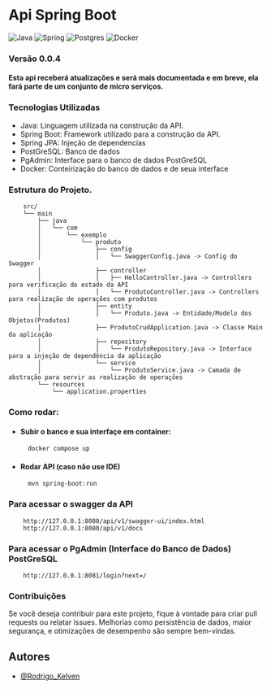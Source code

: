 
# Api Spring Boot

![Java](https://img.shields.io/badge/java-%23ED8B00.svg?style=for-the-badge&logo=openjdk&logoColor=white) 
![Spring](https://img.shields.io/badge/spring-%236DB33F.svg?style=for-the-badge&logo=spring&logoColor=white)
![Postgres](https://img.shields.io/badge/postgres-%23316192.svg?style=for-the-badge&logo=postgresql&logoColor=white)
![Docker](https://img.shields.io/badge/docker-%230db7ed.svg?style=for-the-badge&logo=docker&logoColor=white)



### Versão 0.0.4
#### Esta api receberá atualizações e será mais documentada e em breve, ela fará parte de um conjunto de micro serviços.


### Tecnologias Utilizadas

- Java: Linguagem utilizada na construção da API.
- Spring Boot: Framework utilizado para a construção da API.
- Spring JPA: Injeção de dependencias
- PostGreSQL: Banco de dados
- PgAdmin: Interface para o banco de dados PostGreSQL
- Docker: Conteirização do banco de dados e de seua interface

### Estrutura do Projeto.
        src/
        └── main
            ├── java
            │   └── com
            │       └── exemplo
            │           └── produto
            │               ├── config
            │               │   └── SwaggerConfig.java -> Config do Swagger
            │               ├── controller
            │               │   ├── HelloController.java -> Controllers para verificação do estado da API
            │               │   └── ProdutoController.java -> Controllers para realização de operações com produtos
            │               ├── entity
            │               │   └── Produto.java -> Entidade/Modelo dos Objetos(Produtos)
            │               ├── ProdutoCrudApplication.java -> Classe Main da aplicação
            │               ├── repository
            │               │   └── ProdutoRepository.java -> Interface para a injeção de dependência da aplicação
            │               └── service
            │                   └── ProdutoService.java -> Camada de abstração para servir as realização de operações
            └── resources
                └── application.properties
                
        
### Como rodar:
- #### Subir o banco e sua interfaçe em container:
        docker compose up
- #### Rodar API (caso não use IDE)
        mvn spring-boot:run


### Para acessar o swagger da API
        http://127.0.0.1:8080/api/v1/swagger-ui/index.html
        http://127.0.0.1:8080/api/v1/docs


### Para acessar o PgAdmin (Interface do Banco de Dados) PostGreSQL
        http://127.0.0.1:8081/login?next=/


### Contribuições

Se você deseja contribuir para este projeto, fique à vontade para criar pull requests ou relatar issues. Melhorias como persistência de dados, maior segurança, e otimizações de desempenho são sempre bem-vindas.

## Autores
- [@Rodrigo_Kelven](https://github.com/Rodrigo-Kelven)

